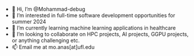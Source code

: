 - 👋 Hi, I’m @Mohammad-debug
- 👀 I’m interested in full-time software development opportunities for summer 2024
- 🌱 I’m currently learning machine learning applications in healthcare
- 💞️ I’m looking to collaborate on HPC projects, AI projects, GGPU projects, or anything challenging etc.
- 📫 Email me at mo.anas[at]ufl.edu

<!---
Mohammad-debug/Mohammad-debug is a ✨ special ✨ repository because its `README.md` (this file) appears on your GitHub profile.
You can click the Preview link to take a look at your changes.
--->
